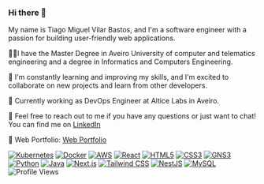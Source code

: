 ### Hi there 👋

My name is Tiago Miguel Vilar Bastos, and I'm a software engineer with a passion for building user-friendly web applications. 

👨‍💻I have the Master Degree in Aveiro University of computer and telematics engineering and a degree in Informatics and Computers Engineering.

🌱 I'm constantly learning and improving my skills, and I'm excited to collaborate on new projects and learn from other developers.

💼 Currently working as DevOps Engineer at Altice Labs in Aveiro.

💬 Feel free to reach out to me if you have any questions or just want to chat! You can find me on [LinkedIn](https://www.linkedin.com/in/tiago-vilar-85a753134/)

📃 Web Portfolio: [Web Portfolio](https://vilar07.github.io/Web_Portfolio/)

[![Kubernetes](https://img.shields.io/badge/-Kubernetes-326CE5?logo=kubernetes&logoColor=white&style=flat)](https://kubernetes.io/)
[![Docker](https://img.shields.io/badge/-Docker-2496ED?logo=docker&logoColor=white&style=flat)](https://www.docker.com/)
[![AWS](https://img.shields.io/badge/-AWS-232F3E?logo=amazon-aws&logoColor=white&style=flat)](https://aws.amazon.com/)
[![React](https://img.shields.io/badge/-React-61DAFB?logo=react&logoColor=white&style=flat)](https://reactjs.org/)
[![HTML5](https://img.shields.io/badge/-HTML5-E34F26?logo=html5&logoColor=white&style=flat)](https://developer.mozilla.org/en-US/docs/Web/Guide/HTML/HTML5)
[![CSS3](https://img.shields.io/badge/-CSS3-1572B6?logo=css3&logoColor=white&style=flat)](https://developer.mozilla.org/en-US/docs/Web/CSS)
[![GNS3](https://img.shields.io/badge/-GNS3-209CEE?logo=GNS3&logoColor=white&style=flat)](https://www.gns3.com/)
[![Python](https://img.shields.io/badge/-Python-3776AB?logo=Python&logoColor=white&style=flat)](https://www.python.org/)
[![Java](https://img.shields.io/badge/-Java-007396?logo=Java&logoColor=white&style=flat)](https://www.java.com/)
[![Next.js](https://img.shields.io/badge/-Next.js-000000?logo=Next.js&logoColor=white&style=flat)](https://nextjs.org/)
[![Tailwind CSS](https://img.shields.io/badge/-Tailwind%20CSS-38B2AC?logo=Tailwind%20CSS&logoColor=white&style=flat)](https://tailwindcss.com/)
[![NestJS](https://img.shields.io/badge/-NestJS-E0234E?logo=nestjs&logoColor=white&style=flat)](https://nestjs.com/)
[![MySQL](https://img.shields.io/badge/-MySQL-4479A1?logo=mysql&logoColor=white&style=flat)](https://www.mysql.com/)
![Profile Views](https://komarev.com/ghpvc/?username=vilar07)

